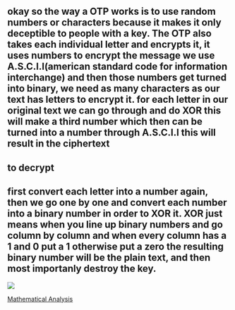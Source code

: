 <h2>okay so the way a OTP works is to use random numbers or characters because it makes it only deceptible to people with a key. The OTP also takes each individual letter and encrypts it, it uses numbers to encrypt the message we use A.S.C.I.I(american standard code for information interchange) and then those numbers get turned into binary, we need as many characters as our text has letters to encrypt it. for each letter in our original text we can go through and do XOR this will make a third number which then can be turned into a number through A.S.C.I.I this will result in the ciphertext</h2>
<h2>to decrypt</h2>
<h2>first convert each letter into a number again, then we go one by one and convert each number into a binary number in order to XOR it. XOR just means when you line up binary numbers and go column by column and when every column has a 1 and 0 put a 1 otherwise put a zero the resulting binary number will be the plain text, and then most importanly destroy the key.</h2>

<img src="https://i.ytimg.com/vi/vEbaF1jmbcM/maxresdefault.jpg">

[Mathematical Analysis](https://github.com/ben-har/one-time-pad/blob/one-time-pad/Mathematical_Analysis.md)


